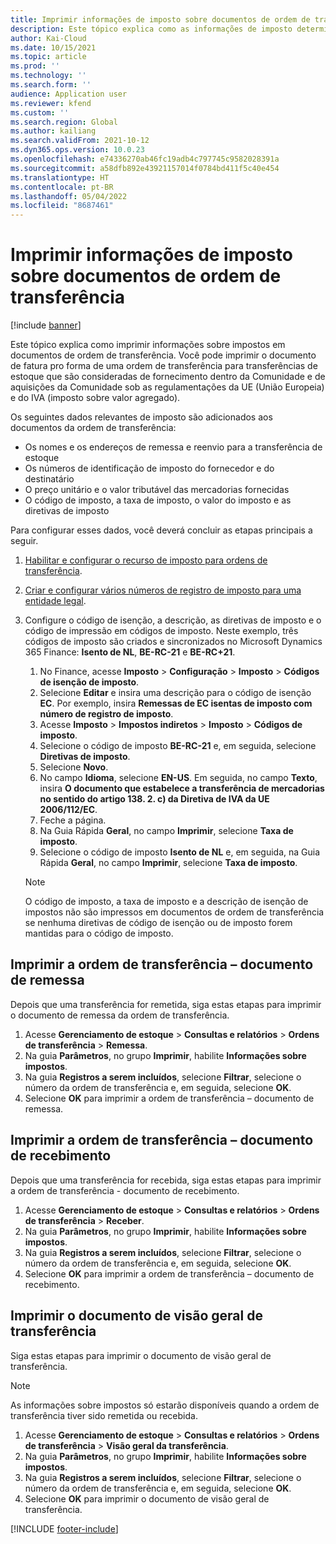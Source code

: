 ```yaml
---
title: Imprimir informações de imposto sobre documentos de ordem de transferência
description: Este tópico explica como as informações de imposto determinadas pelo serviço de cálculo de imposto podem ser impressas em documentos de ordem de transferência.
author: Kai-Cloud
ms.date: 10/15/2021
ms.topic: article
ms.prod: ''
ms.technology: ''
ms.search.form: ''
audience: Application user
ms.reviewer: kfend
ms.custom: ''
ms.search.region: Global
ms.author: kailiang
ms.search.validFrom: 2021-10-12
ms.dyn365.ops.version: 10.0.23
ms.openlocfilehash: e74336270ab46fc19adb4c797745c9582028391a
ms.sourcegitcommit: a58dfb892e43921157014f0784bd411f5c40e454
ms.translationtype: HT
ms.contentlocale: pt-BR
ms.lasthandoff: 05/04/2022
ms.locfileid: "8687461"
---
```

# <a name="print-tax-information-on-transfer-order-documents"></a>Imprimir informações de imposto sobre documentos de ordem de transferência

[!include [banner](../../includes/banner.md)]

Este tópico explica como imprimir informações sobre impostos em documentos de ordem de transferência. Você pode imprimir o documento de fatura pro forma de uma ordem de transferência para transferências de estoque que são consideradas de fornecimento dentro da Comunidade e de aquisições da Comunidade sob as regulamentações da UE (União Europeia) e do IVA (imposto sobre valor agregado). 

Os seguintes dados relevantes de imposto são adicionados aos documentos da ordem de transferência:

- Os nomes e os endereços de remessa e reenvio para a transferência de estoque
- Os números de identificação de imposto do fornecedor e do destinatário
- O preço unitário e o valor tributável das mercadorias fornecidas
- O código de imposto, a taxa de imposto, o valor do imposto e as diretivas de imposto

Para configurar esses dados, você deverá concluir as etapas principais a seguir.

1. [Habilitar e configurar o recurso de imposto para ordens de transferência](tasks/Tax-feature-support-for-transfer-order.md).
2. [Criar e configurar vários números de registro de imposto para uma entidade legal](emea-multiple-vat-registration-numbers.md).
3. Configure o código de isenção, a descrição, as diretivas de imposto e o código de impressão em códigos de imposto. Neste exemplo, três códigos de imposto são criados e sincronizados no Microsoft Dynamics 365 Finance: **Isento de NL**, **BE-RC-21** e **BE-RC+21**.

    1. No Finance, acesse **Imposto** \> **Configuração** \> **Imposto** \> **Códigos de isenção de imposto**.
    2. Selecione **Editar** e insira uma descrição para o código de isenção **EC**. Por exemplo, insira **Remessas de EC isentas de imposto com número de registro de imposto**.
    3. Acesse **Imposto** \> **Impostos indiretos** \> **Imposto** \> **Códigos de imposto**.
    4. Selecione o código de imposto **BE-RC-21** e, em seguida, selecione **Diretivas de imposto**.
    5. Selecione **Novo**.
    6. No campo **Idioma**, selecione **EN-US**. Em seguida, no campo **Texto**, insira **O documento que estabelece a transferência de mercadorias no sentido do artigo 138. 2. c) da Diretiva de IVA da UE 2006/112/EC**.
    7. Feche a página.
    8. Na Guia Rápida **Geral**, no campo **Imprimir**, selecione **Taxa de imposto**.
    8. Selecione o código de imposto **Isento de NL** e, em seguida, na Guia Rápida **Geral**, no campo **Imprimir**, selecione **Taxa de imposto**.

    > [!NOTE] 
    > O código de imposto, a taxa de imposto e a descrição de isenção de impostos não são impressos em documentos de ordem de transferência se nenhuma diretivas de código de isenção ou de imposto forem mantidas para o código de imposto.

## <a name="print-the-transfer-order---shipment-document"></a>Imprimir a ordem de transferência – documento de remessa

Depois que uma transferência for remetida, siga estas etapas para imprimir o documento de remessa da ordem de transferência.

1. Acesse **Gerenciamento de estoque** \> **Consultas e relatórios** \> **Ordens de transferência** \> **Remessa**.
2. Na guia **Parâmetros**, no grupo **Imprimir**, habilite **Informações sobre impostos**.
3. Na guia **Registros a serem incluídos**, selecione **Filtrar**, selecione o número da ordem de transferência e, em seguida, selecione **OK**.
4. Selecione **OK** para imprimir a ordem de transferência – documento de remessa.

## <a name="print-the-transfer-order---receipt-document"></a>Imprimir a ordem de transferência – documento de recebimento

Depois que uma transferência for recebida, siga estas etapas para imprimir a ordem de transferência - documento de recebimento.

1. Acesse **Gerenciamento de estoque** \> **Consultas e relatórios** \> **Ordens de transferência** \> **Receber**.
2. Na guia **Parâmetros**, no grupo **Imprimir**, habilite **Informações sobre impostos**.
3. Na guia **Registros a serem incluídos**, selecione **Filtrar**, selecione o número da ordem de transferência e, em seguida, selecione **OK**.
4. Selecione **OK** para imprimir a ordem de transferência – documento de recebimento.

## <a name="print-the-transfer-overview-document"></a>Imprimir o documento de visão geral de transferência

Siga estas etapas para imprimir o documento de visão geral de transferência.

> [!NOTE]
> As informações sobre impostos só estarão disponíveis quando a ordem de transferência tiver sido remetida ou recebida.

1. Acesse **Gerenciamento de estoque** \> **Consultas e relatórios** \> **Ordens de transferência** \> **Visão geral da transferência**.
2. Na guia **Parâmetros**, no grupo **Imprimir**, habilite **Informações sobre impostos**.
3. Na guia **Registros a serem incluídos**, selecione **Filtrar**, selecione o número da ordem de transferência e, em seguida, selecione **OK**.
4. Selecione **OK** para imprimir o documento de visão geral de transferência.

[!INCLUDE [footer-include](../../includes/footer-banner.md)]
